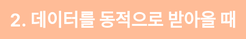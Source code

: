 ```yaml
---
theme: seriph
themeConfig:
  primary: "#ff6f06"
  fontWeight: 500
class: text-center
highlighter: shiki
lineNumbers: false
drawings:
  persist: false
transition: slide-left
title: Git Basic Seminar
mdc: true
fonts:
  sans: "Noto Sans KR"
  local: "Noto Sans KR"
image: "https://unsplash.com/ko/%EC%82%AC%EC%A7%84/HLQDfaJUTVI"
---
```


# Web Crawling 101

---

# 발표자 소개

- 산업공학과 19학번 최진호
- 스타트업, 외주, ... 잡부로 일하는 중
- "웹이 미래다!"

---

# Table Of Contents

1. 웹 크롤링의 기본 개념
2. 데이터를 정적으로 받아올 때
3. 데이터를 동적으로 받아올 때
4. Issues in Web Crawling

---

<div style="position:fixed; top: 0; left: 0; width: 100%; height: 100%; background-color: #ffbc97; display: flex">
    <h1 style="color: white; margin: auto">1. 웹 크롤링의 기본 개념</h1>
</div>

---

# Web

<div style="padding: 10px; margin-top: 20px">
    <img src="/images/client-server.png" alt="" width="500">
</div>

---

# Web

<div>
    <h2 style="font-size: 24px; font-weight: 600">A pretty dog barks.</h2>
    <ul style="margin-top: 10px">
        <li>dog ➡️ HTML</li>
        <li>pretty ➡️ CSS</li>
        <li>bark ➡️ JavaScript</li>
    </ul>
</div>
<div style="margin-top: 60px">
    <p>네이버에서 <code>f12</code>를 눌러보자</p>
</div>

---

# Data in Web

<div style="padding: 10px; margin: 20px 0">
    <img src="/images/client-server.png" alt="" width="500">
</div>

1. 데이터를 정적으로 받아오는가?  ➡️  BeautifulSoup
2. 데이터를 동적으로 받아오는가?  ➡️  Selenium

---

# Python이 마치 브라우저인 것처럼 행동하기 

<div style="padding: 10px; margin: 20px 0">
    <img src="/images/python-intercept.png" alt="" width="500">
</div>

---

<div style="position:fixed; top: 0; left: 0; width: 100%; height: 100%; background-color: #ffbc97; display: flex">
    <h1 style="color: white; margin: auto">2. 데이터를 동적으로 받아올 때</h1>
</div>

---

# 환경세팅

- TODO
